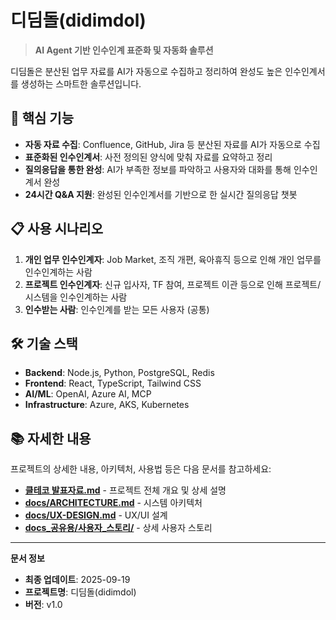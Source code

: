 # 디딤돌(didimdol)

> **AI Agent 기반 인수인계 표준화 및 자동화 솔루션**

디딤돌은 분산된 업무 자료를 AI가 자동으로 수집하고 정리하여 완성도 높은 인수인계서를 생성하는 스마트한 솔루션입니다.

## 🚀 핵심 기능

- **자동 자료 수집**: Confluence, GitHub, Jira 등 분산된 자료를 AI가 자동으로 수집
- **표준화된 인수인계서**: 사전 정의된 양식에 맞춰 자료를 요약하고 정리
- **질의응답을 통한 완성**: AI가 부족한 정보를 파악하고 사용자와 대화를 통해 인수인계서 완성
- **24시간 Q&A 지원**: 완성된 인수인계서를 기반으로 한 실시간 질의응답 챗봇

## 📋 사용 시나리오

1. **개인 업무 인수인계자**: Job Market, 조직 개편, 육아휴직 등으로 인해 개인 업무를 인수인계하는 사람
2. **프로젝트 인수인계자**: 신규 입사자, TF 참여, 프로젝트 이관 등으로 인해 프로젝트/시스템을 인수인계하는 사람
3. **인수받는 사람**: 인수인계를 받는 모든 사용자 (공통)

## 🛠️ 기술 스택

- **Backend**: Node.js, Python, PostgreSQL, Redis
- **Frontend**: React, TypeScript, Tailwind CSS
- **AI/ML**: OpenAI, Azure AI, MCP
- **Infrastructure**: Azure, AKS, Kubernetes

## 📚 자세한 내용

프로젝트의 상세한 내용, 아키텍처, 사용법 등은 다음 문서를 참고하세요:

- **[클테코 발표자료.md](./클테코%20발표자료.md)** - 프로젝트 전체 개요 및 상세 설명
- **[docs/ARCHITECTURE.md](./docs/ARCHITECTURE.md)** - 시스템 아키텍처
- **[docs/UX-DESIGN.md](./docs/UX-DESIGN.md)** - UX/UI 설계
- **[docs_공유용/사용자_스토리/](./docs_공유용/사용자_스토리/)** - 상세 사용자 스토리

---

**문서 정보**
- **최종 업데이트**: 2025-09-19
- **프로젝트명**: 디딤돌(didimdol)
- **버전**: v1.0